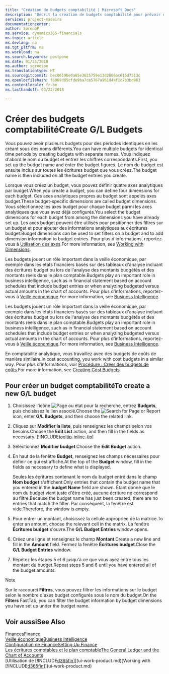```yaml
---
title: "Création de budgets comptabilité | Microsoft Docs"
description: "Décrit la création de budgets comptabilité pour prévoir différentes activités financières et affecter des axes analytiques à des fins de veille économique."
services: project-madeira
documentationcenter: 
author: SorenGP
ms.service: dynamics365-financials
ms.topic: article
ms.devlang: na
ms.tgt_pltfrm: na
ms.workload: na
ms.search.keywords: postpone
ms.date: 01/25/2018
ms.author: sgroespe
ms.translationtype: HT
ms.sourcegitcommit: bec0619be0a65e3625759e13d2866ac615d7513c
ms.openlocfilehash: f6969d05cfde9ba7ce5767a961d4af1c7b3bd983
ms.contentlocale: fr-be
ms.lasthandoff: 03/22/2018

---
```

# <a name="create-gl-budgets"></a><span data-ttu-id="272c1-103">Créer des budgets comptabilité</span><span class="sxs-lookup"><span data-stu-id="272c1-103">Create G/L Budgets</span></span>
<span data-ttu-id="272c1-104">Vous pouvez avoir plusieurs budgets pour des périodes identiques en les créant sous des noms différents.</span><span class="sxs-lookup"><span data-stu-id="272c1-104">You can have multiple budgets for identical time periods by creating budgets with separate names.</span></span> <span data-ttu-id="272c1-105">Vous indiquez d'abord le nom du budget et entrez les chiffres correspondants.</span><span class="sxs-lookup"><span data-stu-id="272c1-105">First, you set up the budget name and enter the budget figures.</span></span> <span data-ttu-id="272c1-106">Le nom du budget est ensuite inclus sur toutes les écritures budget que vous créez.</span><span class="sxs-lookup"><span data-stu-id="272c1-106">The budget name is then included on all the budget entries you create.</span></span>  

 <span data-ttu-id="272c1-107">Lorsque vous créez un budget, vous pouvez définir quatre axes analytiques par budget.</span><span class="sxs-lookup"><span data-stu-id="272c1-107">When you create a budget, you can define four dimensions for each budget.</span></span> <span data-ttu-id="272c1-108">Ces axes analytiques propres au budget sont appelés axes budget.</span><span class="sxs-lookup"><span data-stu-id="272c1-108">These budget-specific dimensions are called budget dimensions.</span></span> <span data-ttu-id="272c1-109">Vous sélectionnez les axes budget pour chaque budget parmi les axes analytiques que vous avez déjà configurés.</span><span class="sxs-lookup"><span data-stu-id="272c1-109">You select the budget dimensions for each budget from among the dimensions you have already set up.</span></span> <span data-ttu-id="272c1-110">Les axes budget peuvent être utilisés pour positionner des filtres sur un budget et pour ajouter des informations analytiques aux écritures budget.</span><span class="sxs-lookup"><span data-stu-id="272c1-110">Budget dimensions can be used to set filters on a budget and to add dimension information to budget entries.</span></span> <span data-ttu-id="272c1-111">Pour plus d'informations, reportez-vous à [Utilisation des axes](finance-dimensions.md).</span><span class="sxs-lookup"><span data-stu-id="272c1-111">For more information, see [Working with Dimensions](finance-dimensions.md).</span></span>

 <span data-ttu-id="272c1-112">Les budgets jouent un rôle important dans la veille économique, par exemple dans les états financiers basés sur des tableaux d'analyse incluant des écritures budget ou lors de l'analyse des montants budgétés et des montants réels dans le plan comptable.</span><span class="sxs-lookup"><span data-stu-id="272c1-112">Budgets play an important role in business intelligence, such as in financial statement based on account schedules that include budget entries or when analyzing budgeted versus actual amounts in the chart of accounts.</span></span> <span data-ttu-id="272c1-113">Pour plus d'informations, reportez-vous à [Veille économique](bi.md).</span><span class="sxs-lookup"><span data-stu-id="272c1-113">For more information, see [Business Intelligence](bi.md).</span></span>

 <span data-ttu-id="272c1-114">Les budgets jouent un rôle important dans la veille économique, par exemple dans les états financiers basés sur des tableaux d'analyse incluant des écritures budget ou lors de l'analyse des montants budgétés et des montants réels dans le plan comptable.</span><span class="sxs-lookup"><span data-stu-id="272c1-114">Budgets play an important role in business intelligence, such as in financial statement based on account schedules that include budget entries or when analyzing budgeted versus actual amounts in the chart of accounts.</span></span> <span data-ttu-id="272c1-115">Pour plus d'informations, reportez-vous à [Veille économique](bi.md).</span><span class="sxs-lookup"><span data-stu-id="272c1-115">For more information, see [Business Intelligence](bi.md).</span></span>

<span data-ttu-id="272c1-116">En comptabilité analytique, vous travaillez avec des budgets de coûts de manière similaire.</span><span class="sxs-lookup"><span data-stu-id="272c1-116">In cost accounting, you work with cost budgets in a similar way.</span></span> <span data-ttu-id="272c1-117">Pour plus d'informations, voir [Procédure : Créer des budgets de coûts](finance-create-cost-budgets.md).</span><span class="sxs-lookup"><span data-stu-id="272c1-117">For more information, see [Creating Cost Budgets](finance-create-cost-budgets.md).</span></span>    

## <a name="to-create-a-new-gl-budget"></a><span data-ttu-id="272c1-118">Pour créer un budget comptabilité</span><span class="sxs-lookup"><span data-stu-id="272c1-118">To create a new G/L budget</span></span>  
1. <span data-ttu-id="272c1-119">Choisissez l'icône ![Page ou état pour la recherche](media/ui-search/search_small.png "Page ou état pour la recherche"), entrez **Budgets**, puis choisissez le lien associé.</span><span class="sxs-lookup"><span data-stu-id="272c1-119">Choose the ![Search for Page or Report](media/ui-search/search_small.png "Search for Page or Report icon") icon, enter **G/L Budgets**, and then choose the related link.</span></span>  
2. <span data-ttu-id="272c1-120">Cliquez sur **Modifier la liste**, puis renseignez les champs selon vos besoins.</span><span class="sxs-lookup"><span data-stu-id="272c1-120">Choose the **Edit List** action, and then fill in the fields as necessary.</span></span> [!INCLUDE[tooltip-inline-tip](includes/tooltip-inline-tip_md.md)]  
3. <span data-ttu-id="272c1-121">Sélectionnez **Modifier budget**.</span><span class="sxs-lookup"><span data-stu-id="272c1-121">Choose the **Edit Budget** action.</span></span>
4. <span data-ttu-id="272c1-122">En haut de la fenêtre **Budget**, renseignez les champs nécessaires pour définir ce qui est affiché.</span><span class="sxs-lookup"><span data-stu-id="272c1-122">At the top of the **Budget** window, fill in the fields as necessary to define what is displayed.</span></span>  

    <span data-ttu-id="272c1-123">Seules les écritures contenant le nom du budget entré dans le champ **Nom budget** s'affichent.</span><span class="sxs-lookup"><span data-stu-id="272c1-123">Only entries that contain the budget name that you entered in the **budget Name** field are shown.</span></span> <span data-ttu-id="272c1-124">Étant donné que le nom du budget vient juste d'être créé, aucune écriture ne correspond au filtre.</span><span class="sxs-lookup"><span data-stu-id="272c1-124">Because the budget name has just been created, there are no entries that match the filter.</span></span> <span data-ttu-id="272c1-125">Par conséquent, la fenêtre est vide.</span><span class="sxs-lookup"><span data-stu-id="272c1-125">Therefore, the window is empty.</span></span>  
5. <span data-ttu-id="272c1-126">Pour entrer un montant, choisissez la cellule appropriée de la matrice.</span><span class="sxs-lookup"><span data-stu-id="272c1-126">To enter an amount, choose the relevant cell in the matrix.</span></span> <span data-ttu-id="272c1-127">La fenêtre **Écritures budget** s'ouvre.</span><span class="sxs-lookup"><span data-stu-id="272c1-127">The **G/L Budget Entries** window opens.</span></span>  
6. <span data-ttu-id="272c1-128">Créez une ligne et renseignez le champ **Montant**.</span><span class="sxs-lookup"><span data-stu-id="272c1-128">Create a new line and fill in the **Amount** field.</span></span> <span data-ttu-id="272c1-129">Fermez la fenêtre **Écritures budget**.</span><span class="sxs-lookup"><span data-stu-id="272c1-129">Close the **G/L Budget Entries** window.</span></span>  
7. <span data-ttu-id="272c1-130">Répétez les étapes 5 et 6 jusqu'à ce que vous ayez entré tous les montant du budget.</span><span class="sxs-lookup"><span data-stu-id="272c1-130">Repeat steps 5 and 6 until you have entered all of the budget amounts.</span></span>  

> [!NOTE]  
>  <span data-ttu-id="272c1-131">Sur le raccourci **Filtres**, vous pouvez filtrer les informations sur le budget selon le nombre d'axes budget configurés sous le nom du budget.</span><span class="sxs-lookup"><span data-stu-id="272c1-131">On the **Filters** FastTab, you can filter the budget information by budget dimensions you have set up under the budget name.</span></span>   

## <a name="see-also"></a><span data-ttu-id="272c1-132">Voir aussi</span><span class="sxs-lookup"><span data-stu-id="272c1-132">See Also</span></span>
[<span data-ttu-id="272c1-133">Finances</span><span class="sxs-lookup"><span data-stu-id="272c1-133">Finance</span></span>](finance.md)  
[<span data-ttu-id="272c1-134">Veille économique</span><span class="sxs-lookup"><span data-stu-id="272c1-134">Business Intelligence</span></span>](bi.md)  
[<span data-ttu-id="272c1-135">Configuration de Finance</span><span class="sxs-lookup"><span data-stu-id="272c1-135">Setting Up Finance</span></span>](finance-setup-finance.md)  
[<span data-ttu-id="272c1-136">Les écritures comptables et le plan comptable</span><span class="sxs-lookup"><span data-stu-id="272c1-136">The General Ledger and the Chart of Accounts</span></span>](finance-general-ledger.md)  
<span data-ttu-id="272c1-137">[Utilisation de [!INCLUDE[d365fin](includes/d365fin_md.md)]](ui-work-product.md)</span><span class="sxs-lookup"><span data-stu-id="272c1-137">[Working with [!INCLUDE[d365fin](includes/d365fin_md.md)]](ui-work-product.md)</span></span>  

